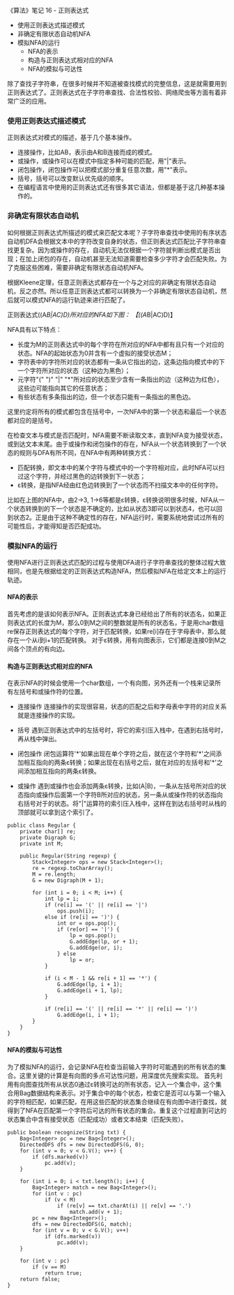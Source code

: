 《算法》笔记 16 - 正则表达式

- 使用正则表达式描述模式
- 非确定有限状态自动机NFA
- 模拟NFA的运行
    - NFA的表示
    - 构造与正则表达式相对应的NFA
    - NFA的模拟与可达性


除了查找子字符串，在很多时候并不知道被查找模式的完整信息，这是就需要用到正则表达式了。正则表达式在子字符串查找、合法性校验、网络爬虫等方面有着非常广泛的应用。

### 使用正则表达式描述模式
正则表达式对模式的描述，基于几个基本操作。
- 连接操作，比如AB，表示由A和B连接而成的模式。
- 或操作，或操作可以在模式中指定多种可能的匹配，用"|"表示。
- 闭包操作，闭包操作可以把模式部分重复任意次数，用"*"表示。
- 括号，括号可以改变默认优先级的顺序。
- 在编程语言中使用的正则表达式还有很多其它语法，但都是基于这几种基本操作的。

### 非确定有限状态自动机
如何根据正则表达式所描述的模式来匹配文本呢？子字符串查找中使用的有序状态自动机DFA会根据文本中的字符改变自身的状态，但正则表达式匹配比子字符串查找更复杂。因为或操作的存在，自动机无法仅根据一个字符就判断出模式是否出现；在加上闭包的存在，自动机甚至无法知道需要检查多少字符才会匹配失败。为了克服这些困难，需要非确定有限状态自动机NFA。

根据Kleene定理，任意正则表达式都存在一个与之对应的非确定有限状态自动机，反之亦然。所以任意正则表达式都可以转换为一个非确定有限状态自动机，然后就可以模式NFA的运行轨迹来进行匹配了。

正则表达式((A*B|AC)D)所对应的NFA如下图：
【((A*B|AC)D)】

NFA具有以下特点：
- 长度为M的正则表达式中的每个字符在所对应的NFA中都有且只有一个对应的状态。NFA的起始状态为0并含有一个虚拟的接受状态M；
- 字符表中的字符所对应的状态都有一条从它指出的边，这条边指向模式中的下一个字符所对应的状态（这种边为黑色）；
- 元字符"(" ")" "|" "*"所对应的状态至少含有一条指出的边（这种边为红色），这些边可能指向其它的任意状态；
- 有些状态有多条指出的边，但一个状态只能有一条指出的黑色边。

这里约定将所有的模式都包含在括号中，一次NFA中的第一个状态和最后一个状态都对应的是括号。

在检查文本与模式是否匹配时，NFA需要不断读取文本，直到NFA变为接受状态，或到达文本末尾。由于或操作和闭包操作的存在，NFA从一个状态转换到了一个状态的规则与DFA有所不同，在NFA中有两种转换方式：
- 匹配转换，即文本中的某个字符与模式中的一个字符相对应，此时NFA可以扫过这个字符，并经过黑色的边转换到下一状态；
- ε转换，是指NFA经由红色边转换到了一个状态而不扫描文本中的任何字符。

比如在上图的NFA中，由2->3, 1->6等都是ε转换，ε转换说明很多时候，NFA从一个状态转换到的下一个状态是不确定的，比如从状态3即可以到状态4，也可以回到状态2。正是由于这种不确定性的存在，NFA运行时，需要系统地尝试过所有的可能性后，才能得知是否匹配成功。

### 模拟NFA的运行
使用NFA进行正则表达式匹配的过程与使用DFA进行子字符串查找的整体过程大致相同，也是先根据给定的正则表达式构造NFA，然后模拟NFA在给定文本上的运行轨迹。
#### NFA的表示
首先考虑的是该如何表示NFA。正则表达式本身已经给出了所有的状态名，如果正则表达式的长度为M，那么0到M之间的整数就是所有的状态名，于是用char数组re保存正则表达式的每个字符，对于匹配转换，如果re[i]存在于字母表中，那么就存在一个从i到i+1的匹配转换。
对于ε转换，用有向图表示，它们都是连接0到M之间各个顶点的有向边。

#### 构造与正则表达式相对应的NFA
在表示NFA的时候会使用一个char数组，一个有向图，另外还有一个栈来记录所有左括号和或操作符的位置。

- 连接操作
连接操作的实现很容易，状态的匹配之后和字母表中字符的对应关系就是连接操作的实现。

- 括号
遇到正则表达式中的左括号时，将它的索引压入栈中，在遇到右括号时，再从栈中弹出。

- 闭包操作
闭包运算符'\*'如果出现在单个字符之后，就在这个字符和'\*'之间添加相互指向的两条ε转换；如果出现在右括号之后，就在对应的左括号和'\*'之间添加相互指向的两条ε转换。

- 或操作
遇到或操作也会添加两条ε转换，比如(A|B)，一条从左括号所对应的状态指向或操作后面第一个字符B所对应的状态，另一条从或操作符的状态指向右括号对于的状态。将"|"运算符的索引压入栈中，这样在到达右括号时从栈的顶部就可以拿到这个索引了。

```
public class Regular {
    private char[] re;
    private Digraph G;
    private int M;

    public Regular(String regexp) {
        Stack<Integer> ops = new Stack<Integer>();
        re = regexp.toCharArray();
        M = re.length;
        G = new Digraph(M + 1);

        for (int i = 0; i < M; i++) {
            int lp = i;
            if (re[i] == '(' || re[i] == '|')
                ops.push(i);
            else if (re[i] == ')') {
                int or = ops.pop();
                if (re[or] == '|') {
                    lp = ops.pop();
                    G.addEdge(lp, or + 1);
                    G.addEdge(or, i);
                } else
                    lp = or;
            }

            if (i < M - 1 && re[i + 1] == '*') {
                G.addEdge(lp, i + 1);
                G.addEdge(i + 1, lp);
            }

            if (re[i] == '(' || re[i] == '*' || re[i] == ')')
                G.addEdge(i, i + 1);
        }
    }
}
```

#### NFA的模拟与可达性
为了模拟NFA的运行，会记录NFA在检查当前输入字符时可能遇到的所有状态的集合。这里关键的计算是有向图的多点可达性问题，用深度优先搜索实现。
首先利用有向图查找所有从状态0通过ε转换可达的所有状态，记入一个集合中，这个集合用Bag数据结构来表示。对于集合中的每个状态，检查它是否可以与第一个输入的字符相匹配，如果匹配，在用这些匹配的状态集合继续在有向图中进行查找，就得到了NFA在匹配第一个字符后可达的所有状态的集合。重复这个过程直到可达的状态集合中含有接受状态（匹配成功）或者文本结束（匹配失败）。

```
public boolean recognize(String txt) {
    Bag<Integer> pc = new Bag<Integer>();
    DirectedDFS dfs = new DirectedDFS(G, 0);
    for (int v = 0; v < G.V(); v++) {
        if (dfs.marked(v))
            pc.add(v);
    }

    for (int i = 0; i < txt.length(); i++) {
        Bag<Integer> match = new Bag<Integer>();
        for (int v : pc)
            if (v < M)
                if (re[v] == txt.charAt(i) || re[v] == '.')
                    match.add(v + 1);
        pc = new Bag<Integer>();
        dfs = new DirectedDFS(G, match);
        for (int v = 0; v < G.V(); v++)
            if (dfs.marked(v))
                pc.add(v);
    }

    for (int v : pc)
        if (v == M)
            return true;
    return false;
}
```


